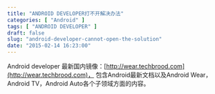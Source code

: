 ```yaml
---
title: "ANDROID DEVELOPER打不开解决办法"
categories: [ "Android" ]
tags: [ "ANDROID DEVELOPER" ]
draft: false
slug: "android-developer-cannot-open-the-solution"
date: "2015-02-14 16:23:00"
---
```


Android developer 最新国内镜像：[http://wear.techbrood.com](http://wear.techbrood.com)，
包含Android最新文档以及Android Wear，Android TV，Android Auto各个子领域方面的内容。